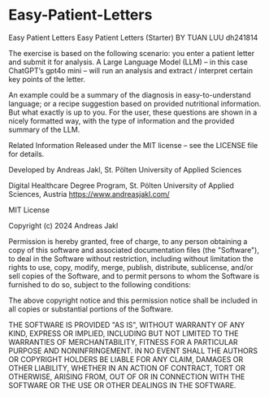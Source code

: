 # Easy-Patient-Letters
Easy Patient Letters
Easy Patient Letters (Starter)
BY TUAN LUU dh241814

The exercise is based on the following scenario: you enter a patient letter and submit it for analysis. A Large Language Model (LLM) – in this case ChatGPT’s gpt4o mini – will run an analysis and extract / interpret certain key points of the letter.

An example could be a summary of the diagnosis in easy-to-understand language; or a recipe suggestion based on provided nutritional information. But what exactly is up to you. For the user, these questions are shown in a nicely formatted way, with the type of information and the provided summary of the LLM.

Related Information
Released under the MIT license – see the LICENSE file for details.

Developed by Andreas Jakl, St. Pölten University of Applied Sciences

Digital Healthcare Degree Program, St. Pölten University of Applied Sciences, Austria
https://www.andreasjakl.com/

MIT License

Copyright (c) 2024 Andreas Jakl

Permission is hereby granted, free of charge, to any person obtaining a copy
of this software and associated documentation files (the "Software"), to deal
in the Software without restriction, including without limitation the rights
to use, copy, modify, merge, publish, distribute, sublicense, and/or sell
copies of the Software, and to permit persons to whom the Software is
furnished to do so, subject to the following conditions:

The above copyright notice and this permission notice shall be included in all
copies or substantial portions of the Software.

THE SOFTWARE IS PROVIDED "AS IS", WITHOUT WARRANTY OF ANY KIND, EXPRESS OR
IMPLIED, INCLUDING BUT NOT LIMITED TO THE WARRANTIES OF MERCHANTABILITY,
FITNESS FOR A PARTICULAR PURPOSE AND NONINFRINGEMENT. IN NO EVENT SHALL THE
AUTHORS OR COPYRIGHT HOLDERS BE LIABLE FOR ANY CLAIM, DAMAGES OR OTHER
LIABILITY, WHETHER IN AN ACTION OF CONTRACT, TORT OR OTHERWISE, ARISING FROM,
OUT OF OR IN CONNECTION WITH THE SOFTWARE OR THE USE OR OTHER DEALINGS IN THE
SOFTWARE.
